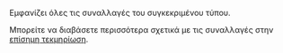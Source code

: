Εμφανίζει όλες τις συναλλαγές του συγκεκριμένου τύπου.

Μπορείτε να διαβάσετε περισσότερα σχετικά με τις συναλλαγές στην [επίσημη τεκμηρίωση](https://docs.firefly-iii.org/concepts/transactions).